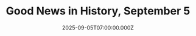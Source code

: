 ---
title: "Good News in History, September 5"
date: 2025-09-05T07:00:00.000Z
category: Human Kindness
externalLink: "https://www.goodnewsnetwork.org/events060905/"
image: ""
excerpt: "251 years ago today, the First Continental Congress was organized in Carpenter’s Hall, Philadelphia, after the British Navy implemented a blockade of Boston Harbor and the Parliament of Great Britain passed the punitive Intolerable Acts in response to the Boston Tea Party. The result of the Congress was the drawing up of the Continental Association, […] The post Good News…"
---